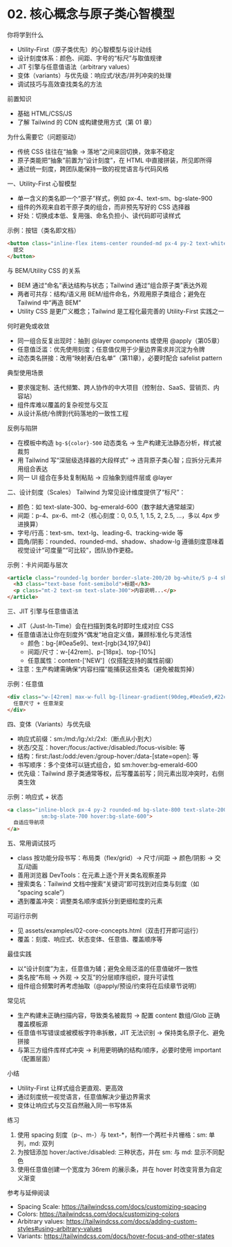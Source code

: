 # 02. 核心概念与原子类心智模型

你将学到什么
- Utility-First（原子类优先）的心智模型与设计动线
- 设计刻度体系：颜色、间距、字号的“标尺”与取值规律
- JIT 引擎与任意值语法（arbitrary values）
- 变体（variants）与优先级：响应式/状态/并列冲突的处理
- 调试技巧与高效查找类名的方法

前置知识
- 基础 HTML/CSS/JS
- 了解 Tailwind 的 CDN 或构建使用方式（第 01 章）

为什么需要它（问题驱动）
- 传统 CSS 往往在“抽象 → 落地”之间来回切换，效率不稳定
- 原子类能把“抽象”前置为“设计刻度”，在 HTML 中直接拼装，所见即所得
- 通过统一刻度，跨团队能保持一致的视觉语言与代码风格

一、Utility-First 心智模型
- 单一含义的类名即一个“原子”样式，例如 px-4、text-sm、bg-slate-900
- 组件的外观来自若干原子类的组合，而非预先写好的 CSS 选择器
- 好处：切换成本低、复用强、命名负担小、读代码即可读样式

示例：按钮（类名即文档）
```html
<button class="inline-flex items-center rounded-md px-4 py-2 text-white bg-emerald-600 hover:bg-emerald-500">
  提交
</button>
```

与 BEM/Utility CSS 的关系
- BEM 通过“命名”表达结构与状态；Tailwind 通过“组合原子类”表达外观
- 两者可共存：结构/语义用 BEM/组件命名，外观用原子类组合；避免在 Tailwind 中“再造 BEM”
- Utility CSS 是更广义概念；Tailwind 是工程化最完善的 Utility-First 实践之一

何时避免或收敛
- 同一组合反复出现时：抽到 @layer components 或使用 @apply（第05章）
- 任意值泛滥：优先使用刻度；任意值仅用于少量边界需求并沉淀为令牌
- 动态类名拼接：改用“映射表/白名单”（第11章），必要时配合 safelist pattern

典型使用场景
- 要求强定制、迭代频繁、跨人协作的中大项目（控制台、SaaS、营销页、内容站）
- 组件库难以覆盖的复杂视觉与交互
- 从设计系统/令牌到代码落地的一致性工程

反例与陷阱
- 在模板中构造 `bg-${color}-500` 动态类名 → 生产构建无法静态分析，样式被裁剪
- 用 Tailwind 写“深层级选择器的大段样式” → 违背原子类心智；应拆分元素并用组合表达
- 同一 UI 组合在多处复制粘贴 → 应抽象到组件层或 @layer

二、设计刻度（Scales）
Tailwind 为常见设计维度提供了“标尺”：
- 颜色：如 text-slate-300、bg-emerald-600（数字越大通常越深）
- 间距：p-4、px-6、mt-2（核心刻度：0, 0.5, 1, 1.5, 2, 2.5, ...，多以 4px 步进换算）
- 字号/行高：text-sm、text-lg、leading-6、tracking-wide 等
- 圆角/阴影：rounded、rounded-md、shadow、shadow-lg
遵循刻度意味着视觉设计“可度量”“可比较”，团队协作更稳。

示例：卡片间距与层次
```html
<article class="rounded-lg border border-slate-200/20 bg-white/5 p-4 shadow-sm">
  <h3 class="text-base font-semibold">标题</h3>
  <p class="mt-2 text-sm text-slate-300">内容说明...</p>
</article>
```

三、JIT 引擎与任意值语法
- JIT（Just-In-Time）会在扫描到类名时即时生成对应 CSS
- 任意值语法让你在刻度外“偶发”地自定义值，兼顾标准化与灵活性
  - 颜色：bg-[#0ea5e9]、text-[rgb(34,197,94)]
  - 间距/尺寸：w-[42rem]、p-[18px]、top-[10%]
  - 任意属性：content-['NEW']（仅搭配支持的属性前缀）
- 注意：生产构建需确保“内容扫描”能捕获这些类名（避免被裁剪掉）

示例：任意值
```html
<div class="w-[42rem] max-w-full bg-[linear-gradient(90deg,#0ea5e9,#22c55e)] text-white p-6 rounded-xl">
  任意尺寸 + 任意渐变
</div>
```

四、变体（Variants）与优先级
- 响应式前缀：sm:/md:/lg:/xl:/2xl:（断点从小到大）
- 状态/交互：hover:/focus:/active:/disabled:/focus-visible: 等
- 结构：first:/last:/odd:/even:/group-hover:/data-[state=open]: 等
- 书写顺序：多个变体可以链式组合，如 sm:hover:bg-emerald-600
- 优先级：Tailwind 原子类通常等权，后写覆盖前写；同元素出现冲突时，右侧类生效

示例：响应式 + 状态
```html
<a class="inline-block px-4 py-2 rounded-md bg-slate-800 text-slate-200
           sm:bg-slate-700 hover:bg-slate-600">
  自适应导航项
</a>
```

五、常用调试技巧
- class 按功能分段书写：布局类（flex/grid）→ 尺寸/间距 → 颜色/阴影 → 交互/动画
- 善用浏览器 DevTools：在元素上逐个开关类名观察差异
- 搜索类名：Tailwind 文档中搜索“关键词”即可找到对应类与刻度（如 “spacing scale”）
- 遇到覆盖冲突：调整类名顺序或拆分到更细粒度的元素

可运行示例
- 见 assets/examples/02-core-concepts.html（双击打开即可运行）
- 覆盖：刻度、响应式、状态变体、任意值、覆盖顺序等

最佳实践
- 以“设计刻度”为主，任意值为辅；避免全局泛滥的任意值破坏一致性
- 类名按“布局 → 外观 → 交互”的分层顺序组织，提升可读性
- 组件组合频繁时再考虑抽取（@apply/预设/约束将在后续章节说明）

常见坑
- 生产构建未正确扫描内容，导致类名被裁剪 → 配置 content 数组/Glob 正确覆盖模板源
- 任意值书写错误或被模板字符串拆散，JIT 无法识别 → 保持类名原子化、避免拼接
- 与第三方组件库样式冲突 → 利用更明确的结构/顺序，必要时使用 important（配置层面）

小结
- Utility-First 让样式组合更直观、更高效
- 通过刻度统一视觉语言，任意值解决少量边界需求
- 变体让响应式与交互自然融入同一书写体系

练习
1) 使用 spacing 刻度（p-、m-）与 text-*，制作一个两栏卡片栅格：sm: 单列，md: 双列
2) 为按钮添加 hover:/active:/disabled: 三种状态，并在 sm: 与 md: 显示不同配色
3) 使用任意值创建一个宽度为 36rem 的展示条，并在 hover 时改变背景为自定义渐变

参考与延伸阅读
- Spacing Scale: https://tailwindcss.com/docs/customizing-spacing
- Colors: https://tailwindcss.com/docs/customizing-colors
- Arbitrary values: https://tailwindcss.com/docs/adding-custom-styles#using-arbitrary-values
- Variants: https://tailwindcss.com/docs/hover-focus-and-other-states